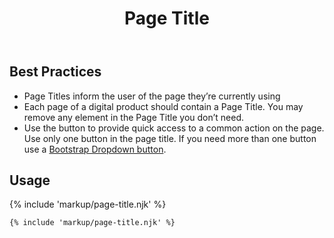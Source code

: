 ﻿---
title: Page Title
summary: The Page Title block explains the purpose of a page.
tags: components
layout: guide
eleventyNavigation:
  key: Page Title
  parent: Components
  order: 220
  excerpt: The Page Title block explains the purpose of a page.
  img: /img/illustrations/illus-page-title.svg
---

## Best Practices

- Page Titles inform the user of the page they’re currently using
- Each page of a digital product should contain a Page Title. You may remove any element in the Page Title you don’t need. 
- Use the button to provide quick access to a common action on the page. Use only one button in the page title. If you need more than one button use a <a href="https://getbootstrap.com/docs/4.5/components/dropdowns/#single-button" target="_blank">Bootstrap Dropdown button</a>.

## Usage

{% include 'markup/page-title.njk' %}

``` html
{% include 'markup/page-title.njk' %}
```
